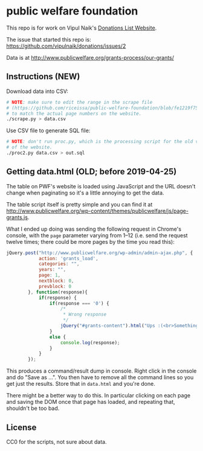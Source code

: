 # public welfare foundation

This repo is for work on Vipul Naik's [Donations List Website](https://github.com/vipulnaik/donations).

The issue that started this repo is: https://github.com/vipulnaik/donations/issues/2

Data is at http://www.publicwelfare.org/grants-process/our-grants/

## Instructions (NEW)

Download data into CSV:

```bash
# NOTE: make sure to edit the range in the scrape file
# (https://github.com/riceissa/public-welfare-foundation/blob/fe1219f75b97f54434123e0fea61d2647ce27659/scrape.py#L15)
# to match the actual page numbers on the website.
./scrape.py > data.csv
```

Use CSV file to generate SQL file:

```bash
# NOTE: don't run proc.py, which is the processing script for the old version
# of the website.
./proc2.py data.csv > out.sql
```

## Getting data.html (OLD; before 2019-04-25)

The table on PWF's website is loaded using JavaScript and the URL doesn't change when paginating
so it's a little annoying to get the data.

The table script itself is pretty simple and you can find it at
<http://www.publicwelfare.org/wp-content/themes/publicwelfare/js/page-grants.js>.

What I ended up doing was sending the following request in Chrome's console,
with the `page` parameter varying from 1–12 (i.e. send the request twelve
times; there could be more pages by the time you read this):

```javascript
jQuery.post("http://www.publicwelfare.org/wp-admin/admin-ajax.php", {
            action: 'grants_load',
            categories: "",
            years: "",
            page: 1,
            nextblock: 0,
            prevblock: 0
        }, function(response){
            if(response) {
                if(response === '0') {
                    /*
                     * Wrong response
                     */
                    jQuery("#grants-content").html("Ups :(<br>Something went wrong");
                }
                else {
                    console.log(response);
                }
            }
        });
```

This produces a command/result dump in console. Right click in the console and
do "Save as …". You then have to remove all the command lines so you get just
the results. Store that in `data.html` and you're done.

There might be a better way to do this. In particular clicking on each page and
saving the DOM once that page has loaded, and repeating that, shouldn't be too
bad.

## License

CC0 for the scripts, not sure about data.
